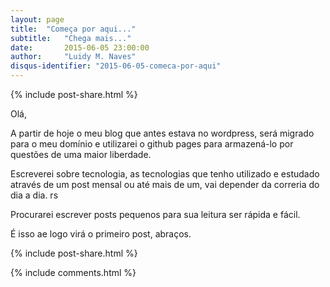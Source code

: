 ```yaml
---
layout: page
title:  "Começa por aqui..."
subtitle:   "Chega mais..."
date:       2015-06-05 23:00:00
author:     "Luidy M. Naves"
disqus-identifier: "2015-06-05-comeca-por-aqui"
---
```



{% include post-share.html %}


<p>Olá,</p>


<p>A partir de hoje o meu blog que antes estava no wordpress, será migrado para o meu domínio e utilizarei o github pages para armazená-lo por questões de uma maior liberdade.</p>


<p>Escreverei sobre tecnologia, as tecnologias que tenho utilizado e estudado através de um post mensal ou até mais de um, vai depender da correria do dia a dia. rs</p>


<p>Procurarei escrever posts pequenos para sua leitura ser rápida e fácil.</p>


<p>É isso ae logo virá o primeiro post, abraços.</p>


{% include post-share.html %}


<div class="blog-comments">
<script type="text/javascript">
var disqus_identifier = "2015-06-05-comeca-por-aqui";
var disqus_title = 'Começa por aqui...';
</script>

{% include comments.html %}
</div>